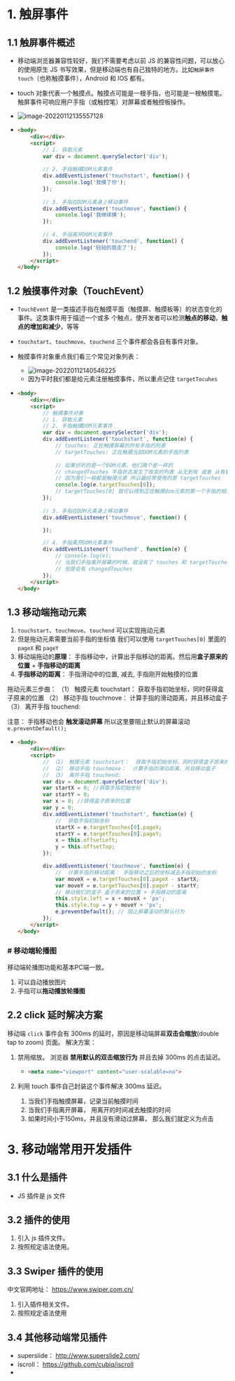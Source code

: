 # 1. 触屏事件

## 1.1 触屏事件概述

- 移动端浏览器兼容性较好，我们不需要考虑以前 JS 的兼容性问题，可以放心的使用原生 JS 书写效果，但是移动端也有自己独特的地方。比如`触屏事件 touch`（也称触摸事件），Android 和 IOS 都有。

- touch 对象代表一个触摸点。触摸点可能是一根手指，也可能是一根触摸笔。触屏事件可响应用户手指（或触控笔）对屏幕或者触控板操作。

- ![image-20220112135557128](https://raw.githubusercontent.com/TWDH/Leetcode-From-Zero/pictures/img/image-20220112135557128.png)

- ```html
  <body>
      <div></div>
      <script>
          // 1. 获取元素
          var div = document.querySelector('div');
          
          // 2. 手指触摸DOM元素事件
          div.addEventListener('touchstart', function() {
              console.log('我摸了你');
          });
          
          // 3. 手指在DOM元素身上移动事件
          div.addEventListener('touchmove', function() {
              console.log('我继续摸');
          });
          
          // 4. 手指离开DOM元素事件
          div.addEventListener('touchend', function() {
              console.log('轻轻的我走了');
          });
      </script>
  </body>
  ```

## 1.2 触摸事件对象（TouchEvent）

- `TouchEvent` 是一类描述手指在触摸平面（触摸屏、触摸板等）的状态变化的事件。这类事件用于描述一个或多
  个触点，使开发者可以检测**触点的移动**，**触点的增加和减少**，等等

- `touchstart`、`touchmove`、`touchend` 三个事件都会各自有事件对象。

- 触摸事件对象重点我们看三个常见对象列表：

  - ![image-20220112140546225](https://raw.githubusercontent.com/TWDH/Leetcode-From-Zero/pictures/img/image-20220112140546225.png)
  - 因为平时我们都是给元素注册触摸事件，所以重点记住 `targetTocuhes`

- ```html
  <body>
      <div></div>
      <script>
          // 触摸事件对象
          // 1. 获取元素
          // 2. 手指触摸DOM元素事件
          var div = document.querySelector('div');
          div.addEventListener('touchstart', function(e) {
              // touches: 正在触摸屏幕的所有手指的列表 
              // targetTouches: 正在触摸当前DOM元素的手指列表
              
              // 如果侦听的是一个DOM元素，他们两个是一样的
              // changedTouches 手指状态发生了改变的列表 从无到有 或者 从有到无
              // 因为我们一般都是触摸元素 所以最经常使用的是 targetTouches
              console.log(e.targetTouches[0]);
              // targetTouches[0] 就可以得到正在触摸dom元素的第一个手指的相关信息比如 手指的坐标等等
          });
          
          // 3. 手指在DOM元素身上移动事件
          div.addEventListener('touchmove', function() {
  
          });
  
          // 4. 手指离开DOM元素事件
          div.addEventListener('touchend', function(e) {
              // console.log(e);
              // 当我们手指离开屏幕的时候，就没有了 touches 和 targetTouches 列表
              // 但是会有 changedTouches
          });
      </script>
  </body>
  ```

## 1.3 移动端拖动元素

1. `touchstart`、`touchmove`、`touchend` 可以实现拖动元素
2. 但是拖动元素需要当前手指的坐标值 我们可以使用 `targetTouches[0]` 里面的`pageX` 和 `pageY`
3. 移动端拖动的**原理**： 手指移动中，计算出手指移动的距离。然后用**盒子原来的位置** + **手指移动的距离**
4. **手指移动的距离**： 手指滑动中的位置, 减去, 手指刚开始触摸的位置

拖动元素三步曲：
（1） 触摸元素 touchstart： 获取手指初始坐标，同时获得盒子原来的位置
（2） 移动手指 touchmove： 计算手指的滑动距离，并且移动盒子
（3） 离开手指 touchend:

注意： 手指移动也会 **触发滚动屏幕** 所以这里要阻止默认的屏幕滚动 `e.preventDefault();`

- ```html
  <body>
      <div></div>
      <script>
          // （1） 触摸元素 touchstart：  获取手指初始坐标，同时获得盒子原来的位置
          // （2） 移动手指 touchmove：  计算手指的滑动距离，并且移动盒子
          // （3） 离开手指 touchend:
          var div = document.querySelector('div');
          var startX = 0; //获取手指初始坐标
          var startY = 0;
          var x = 0; //获得盒子原来的位置
          var y = 0;
          div.addEventListener('touchstart', function(e) {
              //  获取手指初始坐标
              startX = e.targetTouches[0].pageX;
              startY = e.targetTouches[0].pageY;
              x = this.offsetLeft;
              y = this.offsetTop;
          });
  
          div.addEventListener('touchmove', function(e) {
              //  计算手指的移动距离： 手指移动之后的坐标减去手指初始的坐标
              var moveX = e.targetTouches[0].pageX - startX;
              var moveY = e.targetTouches[0].pageY - startY;
              // 移动我们的盒子 盒子原来的位置 + 手指移动的距离
              this.style.left = x + moveX + 'px';
              this.style.top = y + moveY + 'px';
              e.preventDefault(); // 阻止屏幕滚动的默认行为
          });
      </script>
  </body>
  ```

### # 移动端轮播图

移动端轮播图功能和基本PC端一致。
1. 可以自动播放图片
2. 手指可以**拖动播放轮播图**



## 2.2 click 延时解决方案

移动端 `click` 事件会有 300ms 的延时，原因是移动端屏幕**双击会缩放**(double tap to zoom) 页面。
解决方案：

1. 禁用缩放。 浏览器 **禁用默认的双击缩放行为** 并且去掉 300ms 的点击延迟。

   - ```html
     <meta name="viewport" content="user-scalable=no">
     ```

2. 利用 touch 事件自己封装这个事件解决 300ms 延迟。

   1. 当我们手指触摸屏幕，记录当前触摸时间
   2. 当我们手指离开屏幕， 用离开的时间减去触摸的时间
   3. 如果时间小于150ms，并且没有滑动过屏幕， 那么我们就定义为点击

# 3. 移动端常用开发插件

## 3.1 什么是插件

- JS 插件是 js 文件

## 3.2 插件的使用

1. 引入 js 插件文件。
2. 按照规定语法使用。

## 3.3 Swiper 插件的使用

中文官网地址： https://www.swiper.com.cn/
1. 引入插件相关文件。
2. 按照规定语法使用

## 3.4 其他移动端常见插件

- superslide： http://www.superslide2.com/
- iscroll： https://github.com/cubiq/iscroll
- 





































